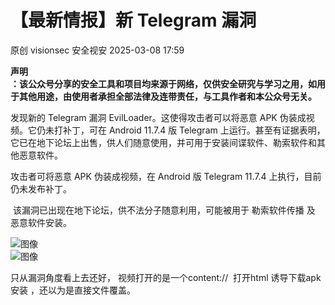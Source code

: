 #  【最新情报】新 Telegram 漏洞   
原创 visionsec  安全视安   2025-03-08 17:59  
  
**声明**  
**：该公众号分享的安全工具和项目均来源于网络，仅供安全研究与学习之用，如用于其他用途，由使用者承担全部法律及连带责任，与工具作者和本公众号无关。**  
  
发现新的 Telegram 漏洞 EvilLoader。这使得攻击者可以将恶意 APK 伪装成视频。它仍未打补丁，可在 Android 11.7.4 版 Telegram 上运行。甚至有证据表明，它已在地下论坛上出售，供人们随意使用，并可用于安装间谍软件、勒索软件和其他恶意软件。  
  
攻击者可将恶意 APK 伪装成视频，在 Android 版 Telegram 11.7.4 上执行，目前仍未发布补丁。  
  
 该漏洞已出现在地下论坛，供不法分子随意利用，可能被用于 勒索软件传播 及 恶意软件安装。  
  
  
![图像](https://mmbiz.qpic.cn/sz_mmbiz_jpg/Pf9NC3AaQF5uU2K69ebNZiaBn7XOZo06emy7dauUHiachERqlzydmILzoh9JURXbK7Z7mzNOmYPThJez37ayOzdw/640?wx_fmt=jpeg&from=appmsg "")  
![图像](https://mmbiz.qpic.cn/sz_mmbiz_jpg/Pf9NC3AaQF5uU2K69ebNZiaBn7XOZo06eLJwr9KlGmfPAUxjop9hSAq5QiaUfKVibmnMmpmk1RLMniciblHrHXjfbEw/640?wx_fmt=jpeg&from=appmsg "")  
  
只从漏洞角度看上去还好， 视频打开的是一个content://  打开html 诱导下载apk安装 ，还以为是直接文件覆盖。  
  
